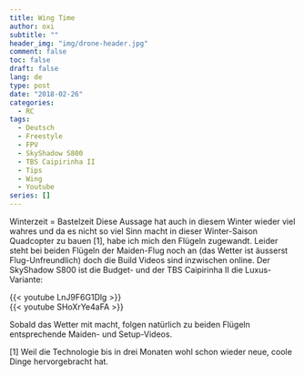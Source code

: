 ```yaml
---
title: Wing Time
author: oxi
subtitle: ""
header_img: "img/drone-header.jpg"
comment: false
toc: false
draft: false
lang: de
type: post
date: "2018-02-26"
categories:
  - RC
tags:
  - Deutsch
  - Freestyle
  - FPV
  - SkyShadow S800
  - TBS Caipirinha II
  - Tips
  - Wing
  - Youtube
series: []
---
```

Winterzeit = Bastelzeit
Diese Aussage hat auch in diesem Winter wieder viel wahres und da es nicht so viel Sinn macht in dieser Winter-Saison Quadcopter zu bauen [1], habe ich mich den Flügeln zugewandt. Leider steht bei beiden Flügeln der Maiden-Flug noch an (das Wetter ist äusserst Flug-Unfreundlich) doch die Build Videos sind inzwischen online. Der SkyShadow S800 ist die Budget- und der TBS Caipirinha II die Luxus-Variante:

{{< youtube LnJ9F6G1Dlg >}}
<br />
{{< youtube SHoXrYe4aFA >}}

Sobald das Wetter mit macht, folgen natürlich zu beiden Flügeln entsprechende Maiden- und Setup-Videos.

[1] Weil die Technologie bis in drei Monaten wohl schon wieder neue, coole Dinge hervorgebracht hat.
